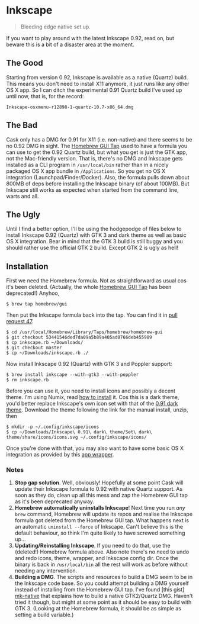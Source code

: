 Inkscape
========
> Bleeding edge native set up.

If you want to play around with the latest Inkscape 0.92, read on, but
beware this is a bit of a disaster area at the moment.

The Good
--------
Starting from version 0.92, Inkscape is available as a native (Quartz)
build. This means you don't need to install X11 anymore, it just runs
like any other OS X app. So I can ditch the experimental 0.91 Quartz
build I've used up until now, that is, for the record:

    Inkscape-osxmenu-r12898-1-quartz-10.7-x86_64.dmg


The Bad
-------
Cask only has a DMG for 0.91 for X11 (i.e. non-native) and there seems
to be no 0.92 DMG in sight. The [Homebrew GUI Tap][homebrew-gui] used to
have a formula you can use to get the 0.92 Quartz build, but what you get
is just the GTK app, not the Mac-friendly version. That is, there's no DMG
and Inkscape gets installed as a CLI program in `/usr/local/bin` rather
than in a nicely packaged OS X app bundle in `/Applications`. So you get
no OS X integration (Launchpad/Finder/Docker). Also, the formula pulls
down about 800MB of deps before installing the Inkscape binary (of about
100MB). But Inkscape still works as expected when started from the command
line, warts and all.


The Ugly
--------
Until I find a better option, I'll be using the hodgepodge of files below
to install Inkscape 0.92 (Quartz) with GTK 3 and dark theme as well as
basic OS X integration. Bear in mind that the GTK 3 build is still buggy
and you should rather use the official GTK 2 build. Except GTK 2 is ugly
as hell!


Installation
------------
First we need the Homebrew formula. Not as straightforward as usual cos
it's been deleted. (Actually, the whole [Homebrew GUI Tap][homebrew-gui]
has been deprecated!) Anyhoo,

    $ brew tap homebrew/gui

Then put the Inkscape formula back into the tap. You can find it in [pull
request 47][homebrew-gui-pr-47]. 

    $ cd /usr/local/Homebrew/Library/Taps/homebrew/homebrew-gui
    $ git checkout 53441546ded7da09a5b89a405ad0766deb455989
    $ cp inkscape.rb ~/Downloads/
    $ git checkout master
    $ cp ~/Downloads/inkscape.rb ./
    
Now install Inkscape 0.92 (Quartz) with GTK 3 and Poppler support:

    $ brew install inkscape --with-gtk3 --with-poppler
    $ rm inkscape.rb

Before you can use it, you need to install icons and possibly a decent
theme. I'm using Numix, read [how to install][numix] it. Cos this is a
dark theme, you'd better replace Inkscape's own icon set with that of
the [0.91 dark theme][ink-dark-theme]. Download the theme following the
link for the manual install, unzip, then

    $ mkdir -p ~/.config/inkscape/icons
    $ cp ~/Downloads/Inkscape\ 0.91\ dark\ theme/Set\ dark\ theme/share/icons/icons.svg ~/.config/inkscape/icons/

Once you're done with that, you may also want to have some basic OS X
integration as provided by this [app wrapper][ink-wrapper].

### Notes
1. **Stop gap solution**. Well, obviously! Hopefully at some point Cask
will update their Inkscape formula to 0.92 with native Quartz support.
As soon as they do, clean up all this mess and zap the Homebrew GUI tap
as it's been deprecated anyway.
2. **Homebrew automatically uninstalls Inkscape**! Next time you run *any*
`brew` command, Homebrew will update its repos and realise the Inkscape
formula got deleted from the Homebrew GUI tap. What happens next is an
automatic `uninstall --force` of Inkscape. Can't believe this is the
default behaviour, so think I'm quite likely to have screwed something
up...
3. **Updating/Reinstalling Inkscape**. If you need to do that, use the
(deleted!) Homebrew formula above. Also note there's no need to undo
and redo icons, theme, wrapper, and Inkscape config dir. Once the binary
is back in `/usr/local/bin` all the rest will work as before without
needing any intervention.
4. **Building a DMG**. The scripts and resources to build a DMG seem to
be in the Inkscape code base. So you could attempt building a DMG yourself
instead of installing from the Homebrew GUI tap. I've found [this gist]
[mk-native] that explains how to build a native GTK2/Quartz DMG. Haven't
tried it though, but might at some point as it should be easy to build
with GTK 3. (Looking at the Homebrew formula, it should be as simple as
setting a build variable.)




[homebrew-gui]: https://github.com/Homebrew/homebrew-gui
    "Homebrew GUI Tap"
[homebrew-gui-pr-47]: https://github.com/Homebrew/homebrew-gui/pull/47
    "Updated Inkscape to 0.92.0, added optional GTK+3 support"
[ink-dark-theme]: http://ioverd.deviantart.com/art/Inkscape-0-91-dark-theme-547919927
    "Inkscape 0.91 dark theme"
[ink-wrapper]: ../extras/Inkscape.app/README.md
    "Inkscape OS X Wrapper"
[mk-native]: https://gist.github.com/atuyosi/ab5499a176b0b456bca98c44e2775cbb
    "Buiding macOS Native (Gtk2/Quartz) version package."
[numix]: ../config/numix/README.md
    "Numix"
